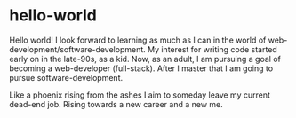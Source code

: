 # hello-world

Hello world!
I look forward to learning as much as I can in the world of web-development/software-development.
My interest for writing code started early on in the late-90s, as a kid. Now, as an adult, 
I am pursuing a goal of becoming a web-developer (full-stack). After I master that I am going to pursue
software-development. 

Like a phoenix rising from the ashes I aim to someday leave my current dead-end job. Rising towards a new career
and a new me. 
